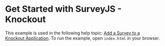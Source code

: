 # Get Started with SurveyJS - Knockout

This example is used in the following help topic: [Add a Survey to a Knockout Application](https://surveyjs.io/Documentation/Library?id=get-started-knockout). To run the example, open `index.html` in your browser.